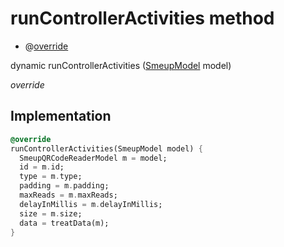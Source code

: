 


# runControllerActivities method







- @[override](https://api.flutter.dev/flutter/dart-core/override-constant.html)

dynamic runControllerActivities
([SmeupModel](../../smeup_models_widgets_smeup_model/SmeupModel-class.md) model)

_override_






## Implementation

```dart
@override
runControllerActivities(SmeupModel model) {
  SmeupQRCodeReaderModel m = model;
  id = m.id;
  type = m.type;
  padding = m.padding;
  maxReads = m.maxReads;
  delayInMillis = m.delayInMillis;
  size = m.size;
  data = treatData(m);
}
```







